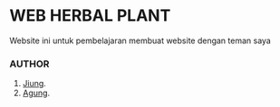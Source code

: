 # WEB HERBAL PLANT
<p>Website ini untuk pembelajaran membuat website dengan teman saya</p>

### AUTHOR
<ol>
    <li><a href="https://www.instagram.com/ajnrji_/">Jiung</a>.</li>
    <li><a href="https://www.instagram.com/nuug29_/">Agung</a>.</li>
  </ol>
